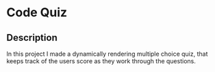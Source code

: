 # Code Quiz

## Description
In this project I made a dynamically rendering multiple choice quiz, that keeps track of the users score as they work through the questions.